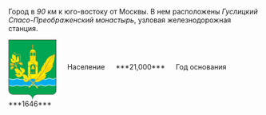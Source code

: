 <!--2021-11-20 14:30:06-->
Город в *90* км к юго-востоку от Москвы. 
В нем расположены *Гуслицкий Спасо-Преображенский монастырь*, узловая железнодорожная станция.

<span class="dt">
  <img src="Kurovskoye.png" align="middle" width="96px"> &emsp; 
<span class="dtc">
  Население &emsp; ***21,000*** &emsp;
  Год основания &emsp; ***1646***
</span>
</span>